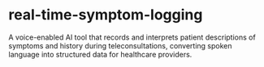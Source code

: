 # real-time-symptom-logging
A voice-enabled AI tool that records and interprets patient descriptions of symptoms and history during teleconsultations, converting spoken language into structured data for healthcare providers.
